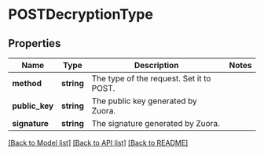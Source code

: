 # POSTDecryptionType

## Properties
Name | Type | Description | Notes
------------ | ------------- | ------------- | -------------
**method** | **string** | The type of the request. Set it to POST. | 
**public_key** | **string** | The public key generated by Zuora. | 
**signature** | **string** | The signature generated by Zuora. | 

[[Back to Model list]](../README.md#documentation-for-models) [[Back to API list]](../README.md#documentation-for-api-endpoints) [[Back to README]](../README.md)


